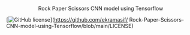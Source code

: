 <p align="center"> 
Rock Paper Scissors CNN model using Tensorflow </p>

[![GitHub license](https://img.shields.io/badge/license-MIT-blue.svg)](https://github.com/ekramasif/
Rock-Paper-Scissors-CNN-model-using-Tensorflow/blob/main/LICENSE)
